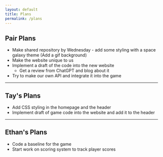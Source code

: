 ```yaml
---
layout: default
title: Plans
permalink: /plans
---
```

## Pair Plans
- Make shared repository by Wednesday - add some styling with a space galaxy theme (Add a gif background)
- Make the website unique to us
- Implement a draft of the code into the new website
    - Get a review from ChatGPT and blog about it
- Try to make our own API and integrate it into the game

---

## Tay's Plans
- Add CSS styling in the homepage and the header
- Implement draft of game code into the website and add it to the header

---

## Ethan's Plans
- Code a baseline for the game
- Start work on scoring system to track player scores